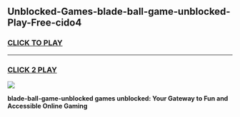 
## Unblocked-Games-blade-ball-game-unblocked-Play-Free-cido4
<h3>
<a href="https://premium76.site?title=blade-ball-game-unblocked&ref=20M">CLICK TO PLAY</a></h3>
<hr>

<h3>
<a href="https://premium76.site?title=blade-ball-game-unblocked&ref=20M">CLICK 2 PLAY</a>
  
</h3>

<a href="https://premium76.site?title=blade-ball-game-unblocked&ref=19M"><img src="https://clearcache.store/games.png"></a>


**blade-ball-game-unblocked games unblocked: Your Gateway to Fun and Accessible Online Gaming**

